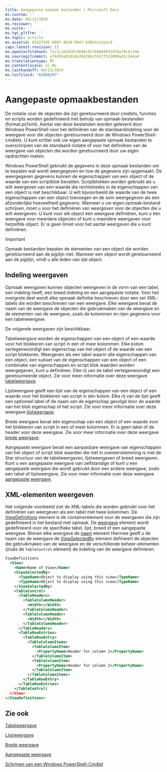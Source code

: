 ```yaml
---
title: Aangepaste opmaak bestanden | Microsoft Docs
ms.custom: ''
ms.date: 09/13/2016
ms.reviewer: ''
ms.suite: ''
ms.tgt_pltfrm: ''
ms.topic: article
ms.assetid: 85d27545-8097-4010-9947-6d8b3ce2eac0
caps.latest.revision: 15
ms.openlocfilehash: 71c1c181058c5646c817b90d9832976a78c6c7de
ms.sourcegitcommit: e7445ba8203da304286c591ff513900ad1c244a4
ms.translationtype: MT
ms.contentlocale: nl-NL
ms.lasthandoff: 04/23/2019
ms.locfileid: "62068297"
---
```

# <a name="custom-formatting-files"></a>Aangepaste opmaakbestanden

De notatie voor de objecten die zijn geretourneerd door cmdlets, functies en scripts worden gedefinieerd met behulp van opmaak-bestanden (format.ps1xml). Aantal van deze bestanden worden geleverd door Windows PowerShell voor het definiëren van de standaardindeling voor de weergave voor die objecten geretourneerd door de Windows PowerShell-cmdlets. U kunt echter ook uw eigen aangepaste opmaak bestanden te overschrijven van de standaard-notatie of voor het definiëren van de weergave van objecten die worden geretourneerd door uw eigen opdrachten maken.

Windows PowerShell gebruikt de gegevens in deze opmaak bestanden om te bepalen wat wordt weergegeven en hoe de gegevens zijn opgemaakt. De weergegeven gegevens kunnen de eigenschappen van een object of de waarde van een scriptblok bevatten.  Scriptblokken worden gebruikt als u wilt weergeven van een waarde die rechtstreeks in de eigenschappen van een object is niet beschikbaar. U wilt bijvoorbeeld de waarde van de twee eigenschappen van een object toevoegen en de som weergegeven als een afzonderlijke hoeveelheid gegevens. Wanneer u uw eigen opmaak-bestand schrijven, moet u voor het definiëren van *weergaven* voor de objecten die u wilt weergeven. U kunt voor elk object één weergave definiëren, kunt u één weergave voor meerdere objecten of kunt u meerdere weergaven voor hetzelfde object. Er is geen limiet voor het aantal weergaven die u kunt definiëren.

> [!IMPORTANT]
> Opmaak bestanden bepalen de elementen van een object die worden geretourneerd aan de pijplijn niet. Wanneer een object wordt geretourneerd aan de pijplijn, vindt u alle leden van dat object.

## <a name="format-views"></a>Indeling weergaven

Opmaak weergaven kunnen objecten weergeven in de vorm van een tabel, een indeling heeft, een breed indeling en een aangepaste notatie. Voor het overgrote deel wordt elke opmaak definitie beschreven door een set XML-labels die worden beschreven van een weergave. Elke weergave bevat de naam van de weergave de objecten die gebruikmaken van de weergave en de elementen van de weergave, zoals de kolommen en rijen gegevens voor een tabelweergave.

De volgende weergaven zijn beschikbaar.

Tabelweergave worden de eigenschappen van een object of een waarde voor het blokkeren van script in een of meer kolommen. Elke kolom vertegenwoordigt een eigenschap van het object of de waarde van een script blokkeren. Weergeven als een tabel waarin alle eigenschappen van een object, een subset van de eigenschappen van een object of een combinatie van eigenschappen en script blok waarden worden weergegeven, kunt u definiëren. Elke rij van de tabel vertegenwoordigt een geretourneerde object. Zie voor meer informatie over deze weergave [tabelweergave](../format/creating-a-table-view.md).

Lijstweergave geeft een lijst van de eigenschappen van een object of een waarde voor het blokkeren van script in één kolom. Elke rij van de lijst geeft een optioneel label of de naam van de eigenschap gevolgd door de waarde van het blok eigenschap of het script. Zie voor meer informatie over deze weergave [lijstweergave](../format/creating-a-list-view.md).

Brede weergave bevat één eigenschap van een object of een waarde voor het blokkeren van script in een of meer kolommen. Er is geen label of de header voor deze weergave. Zie voor meer informatie over deze weergave [brede weergave](../format/creating-a-wide-view.md).

Aangepaste weergave bevat een aanpasbare weergave van eigenschappen van het object of script blok waarden die niet in overeenstemming is met de Star structuur van de tabelweergaven, lijstweergaven of breed weergaven. Kunt u een aangepaste weergave van zelfstandige of kunt u een aangepaste weergave die wordt gebruikt door een andere weergave, zoals een tabel of lijstweergave. Zie voor meer informatie over deze weergave [aangepaste weergave](../format/creating-custom-controls.md).

## <a name="view-xml-elements"></a>XML-elementen weergeven

Het volgende voorbeeld ziet de XML-labels die worden gebruikt voor het definiëren van weergeven als een tabel met twee kolommen. De [ViewDefinitions](../format/viewdefinitions-element-format.md) element is de containerelement voor de weergaven die zijn gedefinieerd in het bestand met opmaak. De [weergave](../format/view-element-format.md) element wordt gedefinieerd voor de specifieke tabel, lijst, breed of een aangepaste weergave. Binnen elke weergave de [naam](../format/name-element-for-view-format.md) element Hiermee geeft u de naam van de weergave de [ViewSelectedBy](../format/viewselectedby-element-format.md) element definieert de objecten die gebruikmaken van de weergave en de verschillende beheer-elementen (zoals de `TableControl` element) de indeling van de weergave definiëren.

```xml
ViewDefinitions
  <View>
    <Name>Name of View</Name>
    <ViewSelectedBy>
      <TypeName>Object to display using this view</TypeName>
      <TypeName>Object to display using this view</TypeName>
    </ViewSelectedBy>
    <TableControl>
      <TableHeaders>
        <TableColumnHeader>
          <Width></Width>
        </TableColumnHeader>
        <TableColumnHeader>
          <Width></Width>
        </TableColumnHeader>
      </TableHeaders>
      <TableRowEntries>
        <TableRowEntry>
          <TableColumnItems>
            <TableColumnItem>
              <PropertyName>Header for column 1</PropertyName>
            </TableColumnItem>
            <TableColumnItem>
              <PropertyName>Header for column 2</PropertyName>
            </TableColumnItem>
          </TableColumnItems>
        </TableRowEntry>
      </TableRowEntries>
    </TableControl)
  </View>
</ViewDefinitions>

```

## <a name="see-also"></a>Zie ook

[Tabelweergave](../format/creating-a-table-view.md)

[Lijstweergave](../format/creating-a-list-view.md)

[Brede weergave](../format/creating-a-wide-view.md)

[Aangepaste weergave](../format/creating-custom-controls.md)

[Schrijven van een Windows PowerShell-Cmdlet](./writing-a-windows-powershell-cmdlet.md)
